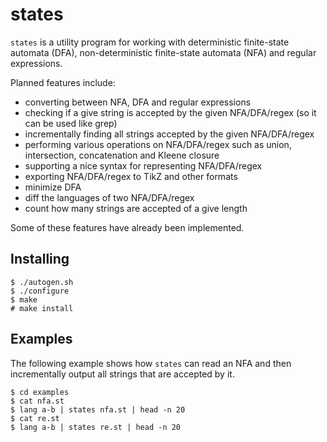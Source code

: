 
# states

`states` is a utility program for working with deterministic finite-state
automata (DFA), non-deterministic finite-state automata (NFA) and regular
expressions.

Planned features include:

- converting between NFA, DFA and regular expressions
- checking if a give string is accepted by the given NFA/DFA/regex (so it can be used like grep)
- incrementally finding all strings accepted by the given NFA/DFA/regex
- performing various operations on NFA/DFA/regex such as union, intersection, concatenation and Kleene closure
- supporting a nice syntax for representing NFA/DFA/regex
- exporting NFA/DFA/regex to TikZ and other formats
- minimize DFA
- diff the languages of two NFA/DFA/regex
- count how many strings are accepted of a give length

Some of these features have already been implemented.

## Installing

```
$ ./autogen.sh
$ ./configure
$ make
# make install
```

## Examples

The following example shows how `states` can read an NFA and then incrementally
output all strings that are accepted by it.

```
$ cd examples
$ cat nfa.st
$ lang a-b | states nfa.st | head -n 20
$ cat re.st
$ lang a-b | states re.st | head -n 20
```


